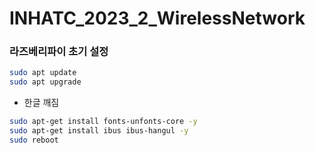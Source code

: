# INHATC_2023_2_WirelessNetwork

### 라즈베리파이 초기 설정

```bash
sudo apt update
sudo apt upgrade
```

* 한글 깨짐

```bash
sudo apt-get install fonts-unfonts-core -y
sudo apt-get install ibus ibus-hangul -y
sudo reboot
```
